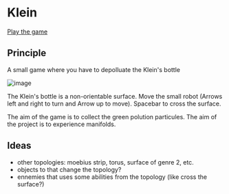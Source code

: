 # Klein

[Play the game](https://francoisschwarzentruber.github.io/klein/)

## Principle
A small game where you have to depolluate the Klein's bottle

![image](https://user-images.githubusercontent.com/43071857/171656003-5a495c1f-607e-4264-81fb-809ca1955fb7.png)


The Klein's bottle is a non-orientable surface. Move the small robot (Arrows left and right to turn and Arrow up to move). Spacebar to cross the surface.

The aim of the game is to collect the green polution particules. The aim of the project is to experience manifolds.


## Ideas

- other topologies: moebius strip, torus, surface of genre 2, etc.
- objects to that change the topology?
- ennemies that uses some abilities from the topology (like cross the surface?)
